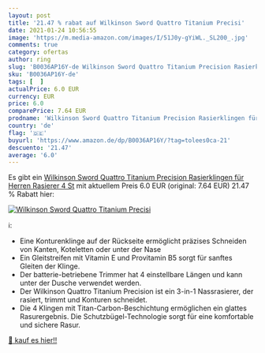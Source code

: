```yaml
---
layout: post
title: '21.47 % rabat auf Wilkinson Sword Quattro Titanium Precisi'
date: 2021-01-24 10:56:55
image: 'https://m.media-amazon.com/images/I/51J0y-gYiWL._SL200_.jpg'
comments: true
category: ofertas
author: ring
slug: 'B0036AP16Y-de Wilkinson Sword Quattro Titanium Precision Rasierklingen...'
sku: 'B0036AP16Y-de'
tags: [  ]
actualPrice: 6.0 EUR
currency: EUR
price: 6.0
comparePrice: 7.64 EUR
prodname: 'Wilkinson Sword Quattro Titanium Precision Rasierklingen für Herren Rasierer  4 St'
country: 'de'
flag: '🇩🇪'
buyurl: 'https://www.amazon.de/dp/B0036AP16Y/?tag=tolees0ca-21'
descuento: '21.47'
average: '6.0'
---
```


Es gibt ein [Wilkinson Sword Quattro Titanium Precision Rasierklingen für Herren Rasierer  4 St](https://www.amazon.de/dp/B0036AP16Y/?tag=tolees0ca-21) mit aktuellem Preis 6.0 EUR (original: 7.64 EUR) 21.47 % Rabatt hier:

[![Wilkinson Sword Quattro Titanium Precisi](https://m.media-amazon.com/images/I/51J0y-gYiWL._SL200_.jpg)](https://www.amazon.de/dp/B0036AP16Y/?tag=tolees0ca-21)

ℹ️:

- Eine Konturenklinge auf der Rückseite ermöglicht präzises Schneiden von Kanten, Koteletten oder unter der Nase
- Ein Gleitstreifen mit Vitamin E und Provitamin B5 sorgt für sanftes Gleiten der Klinge.
- Der batterie-betriebene Trimmer hat 4 einstellbare Längen und kann unter der Dusche verwendet werden.
- Der Wilkinson Quattro Titanium Precision ist ein 3-in-1 Nassrasierer, der rasiert, trimmt und Konturen schneidet.
- Die 4 Klingen mit Titan-Carbon-Beschichtung ermöglichen ein glattes Rasurergebnis. Die Schutzbügel-Technologie sorgt für eine komfortable und sichere Rasur.

[🛒 kauf es hier!!](https://www.amazon.de/dp/B0036AP16Y/?tag=tolees0ca-21)
